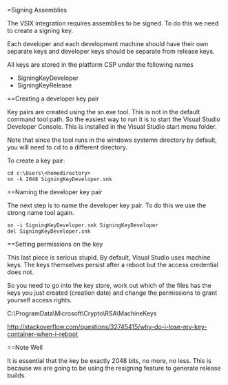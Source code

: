 =Signing Assemblies

The VSIX integration requires assemblies to be signed. To do this we
need to create a signing key.

Each developer and each development machine should have their own 
separate keys and developer keys should be separate from release 
keys.

All keys are stored in the platform CSP under the following names

* SigningKeyDeveloper
* SigningKeyRelease

==Creating a developer key pair

Key pairs are created using the sn.exe tool. This is not in the
default command tool path. So the easiest way to run it is to
start the Visual Studio Developer Console. This is installed in the
Visual Studio start menu folder.

Note that since the tool runs in the windows systemn directory by 
default, you will need to cd to a different directory.

To create a key pair:

~~~~
cd c:\Users\<homedirectory>
sn -k 2048 SigningKeyDeveloper.snk
~~~~


==Naming the developer key pair

The next step is to name the developer key pair. To do this we use the
strong name tool again.

~~~~
sn -i SigningKeyDeveloper.snk SigningKeyDeveloper
del SigningKeyDeveloper.snk
~~~~

==Setting permissions on the key

This last piece is serious stupid. By default, Visual Studio uses machine
keys. The keys themselves persist after a reboot but the access credential
does not.

So you need to go into the key store, work out which of the files has the keys 
you just created (creation date) and change the permissions to grant 
yourself access rights.

C:\ProgramData\Microsoft\Crypto\RSA\MachineKeys

http://stackoverflow.com/questions/32745415/why-do-i-lose-my-key-container-when-i-reboot


==Note Well

It is essential that the key be exactly 2048 bits, no more, no less. This
is because we are going to be using the resigning feature to generate 
release builds.


